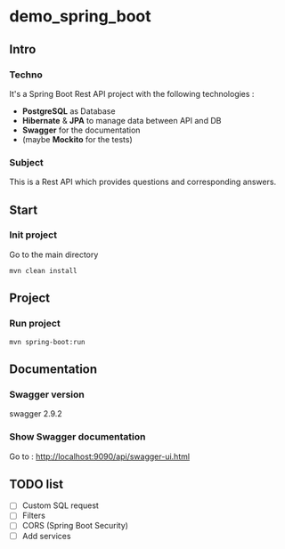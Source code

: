 # demo_spring_boot
## Intro
### Techno
It's a Spring Boot Rest API project with the following technologies :
- **PostgreSQL** as Database 
- **Hibernate** & **JPA** to manage data between API and DB
- **Swagger** for the documentation
- (maybe **Mockito** for the tests)
### Subject
This is a Rest API which provides questions and corresponding answers.

## Start
### Init project
Go to the main directory
```
mvn clean install
```

## Project
### Run project
```
mvn spring-boot:run
```

## Documentation
### Swagger version
swagger 2.9.2
### Show Swagger documentation
Go to : [http://localhost:9090/api/swagger-ui.html](http://localhost:9090/api/swagger-ui.html)

## TODO list
- [ ] Custom SQL request
- [ ] Filters
- [ ] CORS (Spring Boot Security)
- [ ] Add services
